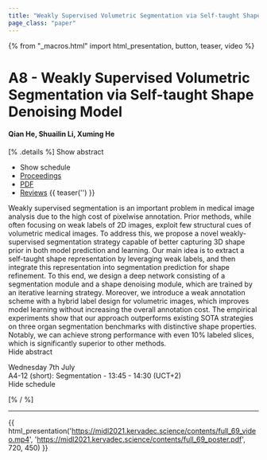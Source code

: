 ```yaml
---
title: "Weakly Supervised Volumetric Segmentation via Self-taught Shape Denoising Model"
page_class: "paper"
---
```


{% from "_macros.html" import html_presentation, button, teaser, video %}

# A8 - Weakly Supervised Volumetric Segmentation via Self-taught Shape Denoising Model

#### Qian He, Shuailin Li, Xuming He

[% .details %]
<a class="toggle_visibility" data-selector=".abstract" data-level="3">Show abstract</a>
- <a class="toggle_visibility" data-selector=".schedule" data-level="3">Show schedule</a>
- <a href="">Proceedings</a>
- <a href="https://openreview.net/pdf?id=Koyg3kvH-Mq">PDF</a>
- <a href="https://openreview.net/forum?id=Koyg3kvH-Mq">Reviews</a>
{{ teaser('') }}

<p>
    <span class="abstract">
        Weakly supervised segmentation is an important problem in medical image analysis due to the high cost of pixelwise annotation. Prior methods, while often focusing on weak labels of 2D images, exploit few structural cues of volumetric medical images. To address this, we propose a novel weakly-supervised segmentation strategy capable of better capturing 3D shape prior in both model prediction and learning. Our main idea is to extract a self-taught shape representation by leveraging weak labels, and then integrate this representation into segmentation prediction for shape refinement. To this end, we design a deep network consisting of a segmentation module and a shape denoising module, which are trained by an iterative learning strategy. Moreover, we introduce a weak annotation scheme with a hybrid label design for volumetric images, which improves model learning without increasing the overall annotation cost. The empirical experiments show that our approach outperforms existing SOTA strategies on three organ segmentation benchmarks with distinctive shape properties. Notably, we can achieve strong performance with even 10% labeled slices, which is significantly superior to other methods.
        <br>
        <span class="actions"><a class="toggle_visibility" data-level="2">Hide abstract</a></span>
    </span>
</p>

<p>
    <span class="schedule">
         Wednesday 7th July<br>A4-12 (short): Segmentation - 13:45 - 14:30 (UCT+2)
        <br>
        <span class="actions"><a class="toggle_visibility" data-level="2">Hide schedule</a></span>
    </span>
</p>

[% / %]


---

{{ html_presentation('https://midl2021.kervadec.science/contents/full_69_video.mp4', 'https://midl2021.kervadec.science/contents/full_69_poster.pdf', 720, 450) }}